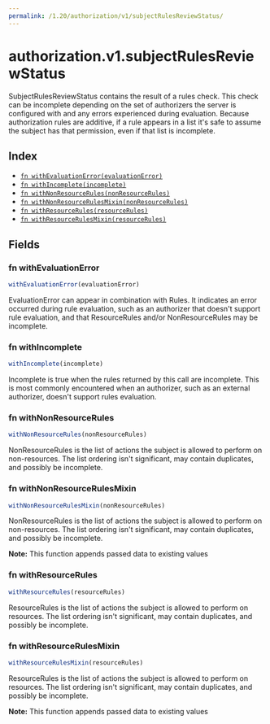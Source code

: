 ```yaml
---
permalink: /1.20/authorization/v1/subjectRulesReviewStatus/
---
```


# authorization.v1.subjectRulesReviewStatus

SubjectRulesReviewStatus contains the result of a rules check. This check can be incomplete depending on the set of authorizers the server is configured with and any errors experienced during evaluation. Because authorization rules are additive, if a rule appears in a list it's safe to assume the subject has that permission, even if that list is incomplete.

## Index

* [`fn withEvaluationError(evaluationError)`](#fn-withevaluationerror)
* [`fn withIncomplete(incomplete)`](#fn-withincomplete)
* [`fn withNonResourceRules(nonResourceRules)`](#fn-withnonresourcerules)
* [`fn withNonResourceRulesMixin(nonResourceRules)`](#fn-withnonresourcerulesmixin)
* [`fn withResourceRules(resourceRules)`](#fn-withresourcerules)
* [`fn withResourceRulesMixin(resourceRules)`](#fn-withresourcerulesmixin)

## Fields

### fn withEvaluationError

```ts
withEvaluationError(evaluationError)
```

EvaluationError can appear in combination with Rules. It indicates an error occurred during rule evaluation, such as an authorizer that doesn't support rule evaluation, and that ResourceRules and/or NonResourceRules may be incomplete.

### fn withIncomplete

```ts
withIncomplete(incomplete)
```

Incomplete is true when the rules returned by this call are incomplete. This is most commonly encountered when an authorizer, such as an external authorizer, doesn't support rules evaluation.

### fn withNonResourceRules

```ts
withNonResourceRules(nonResourceRules)
```

NonResourceRules is the list of actions the subject is allowed to perform on non-resources. The list ordering isn't significant, may contain duplicates, and possibly be incomplete.

### fn withNonResourceRulesMixin

```ts
withNonResourceRulesMixin(nonResourceRules)
```

NonResourceRules is the list of actions the subject is allowed to perform on non-resources. The list ordering isn't significant, may contain duplicates, and possibly be incomplete.

**Note:** This function appends passed data to existing values

### fn withResourceRules

```ts
withResourceRules(resourceRules)
```

ResourceRules is the list of actions the subject is allowed to perform on resources. The list ordering isn't significant, may contain duplicates, and possibly be incomplete.

### fn withResourceRulesMixin

```ts
withResourceRulesMixin(resourceRules)
```

ResourceRules is the list of actions the subject is allowed to perform on resources. The list ordering isn't significant, may contain duplicates, and possibly be incomplete.

**Note:** This function appends passed data to existing values